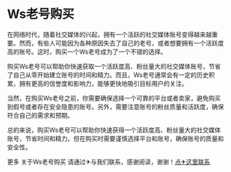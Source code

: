 # Ws老号购买

在网络时代，随着社交媒体的兴起，拥有一个活跃的社交媒体账号变得越来越重要。然而，有些人可能因为各种原因失去了自己的老号，或者想要拥有一个活跃度高的账号。这时，购买一个Ws老号成为了一个不错的选择。

购买Ws老号可以帮助你快速获取一个活跃度高、粉丝量大的社交媒体账号，节省了自己从零开始建立账号的时间和精力。而且，Ws老号通常会有一定的历史积累，拥有更高的信誉度和影响力，能够更快地吸引目标用户的关注。

当然，在购买Ws老号之前，你需要确保选择一个可靠的平台或者卖家，避免购买到假号或者存在安全隐患的账号。另外，需要注意账号的粉丝质量和活跃度，确保符合自己的需求和预期。

总的来说，购买Ws老号可以帮助你快速获得一个活跃度高、粉丝量大的社交媒体账号，节省时间和精力。但在购买时需要谨慎选择平台和账号，确保账号的质量和安全性。

更多 关于Ws老号购买 请通过✈与我们联系，感谢阅读，谢谢！[点✈这里联系](https://add.k02.cc)
